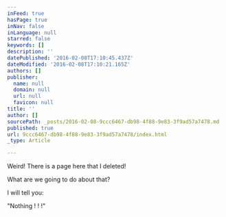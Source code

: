 ```yaml
---
inFeed: true
hasPage: true
inNav: false
inLanguage: null
starred: false
keywords: []
description: ''
datePublished: '2016-02-08T17:10:45.437Z'
dateModified: '2016-02-08T17:10:21.165Z'
authors: []
publisher:
  name: null
  domain: null
  url: null
  favicon: null
title: ''
author: []
sourcePath: _posts/2016-02-08-9ccc6467-db98-4f88-9e83-3f9ad57a7478.md
published: true
url: 9ccc6467-db98-4f88-9e83-3f9ad57a7478/index.html
_type: Article

---
```

Weird! There is a page here that I deleted!

What are we going to do about that?

I will tell you:

"Nothing ! ! !"